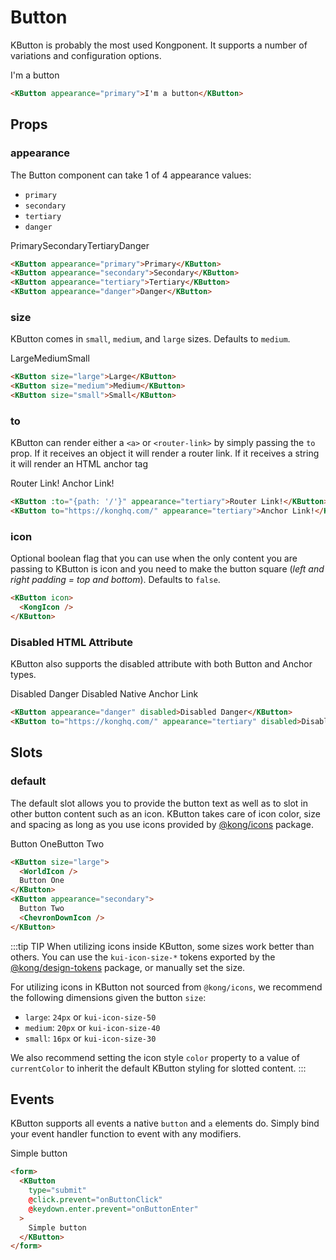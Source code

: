 # Button

KButton is probably the most used Kongponent. It supports a number of variations
and configuration options.

<KButton appearance="primary">I'm a button</KButton>

```html
<KButton appearance="primary">I'm a button</KButton>
```

## Props

### appearance

The Button component can take 1 of 4 appearance values:

- `primary`
- `secondary`
- `tertiary`
- `danger`

<div class="spacing-container">
  <KButton appearance="primary">Primary</KButton>
  <KButton appearance="secondary">Secondary</KButton>
  <KButton appearance="tertiary">Tertiary</KButton>
  <KButton appearance="danger">Danger</KButton>
</div>

```html
<KButton appearance="primary">Primary</KButton>
<KButton appearance="secondary">Secondary</KButton>
<KButton appearance="tertiary">Tertiary</KButton>
<KButton appearance="danger">Danger</KButton>
```

### size

KButton comes in `small`, `medium`, and `large` sizes. Defaults to `medium`.

<div class="spacing-container">
  <KButton size="large">Large</KButton>
  <KButton size="medium">Medium</KButton>
  <KButton size="small">Small</KButton>
</div>

```html
<KButton size="large">Large</KButton>
<KButton size="medium">Medium</KButton>
<KButton size="small">Small</KButton>
```

### to

KButton can render either a `<a>` or `<router-link>` by simply passing the `to` prop. If it receives an object it will render a router link. If it receives a string it will render an HTML anchor tag

<KButton :to="{path: '/'}" appearance="tertiary">Router Link!</KButton>
<KButton to="https://konghq.com/" appearance="tertiary">Anchor Link!</KButton>

```html
<KButton :to="{path: '/'}" appearance="tertiary">Router Link!</KButton>
<KButton to="https://konghq.com/" appearance="tertiary">Anchor Link!</KButton>
```

### icon

Optional boolean flag that you can use when the only content you are passing to KButton is icon and you need to make the button square (_left and right padding = top and bottom_). Defaults to `false`.

<KButton icon>
  <KongIcon />
</KButton>

```html
<KButton icon>
  <KongIcon />
</KButton>
```

### Disabled HTML Attribute

KButton also supports the disabled attribute with both Button and Anchor types.

<KButton appearance="danger" disabled>Disabled Danger</KButton>
<KButton to="https://konghq.com/" appearance="tertiary" disabled>Disabled Native Anchor Link</KButton>

```html
<KButton appearance="danger" disabled>Disabled Danger</KButton>
<KButton to="https://konghq.com/" appearance="tertiary" disabled>Disabled Native Anchor Link</KButton>
```

## Slots

### default

The default slot allows you to provide the button text as well as to slot in other button content such as an icon. KButton takes care of icon color, size and spacing as long as you use icons provided by [@kong/icons](https://github.com/Kong/icons) package.

<div class="spacing-container">
  <KButton size="large">
    <WorldIcon />
    Button One
  </KButton>
  <KButton appearance="secondary">
    Button Two
    <ChevronDownIcon />
  </KButton>
</div>

```html
<KButton size="large">
  <WorldIcon />
  Button One
</KButton>
<KButton appearance="secondary">
  Button Two
  <ChevronDownIcon />
</KButton>
```

:::tip TIP
When utilizing icons inside KButton, some sizes work better than others. You can use the `kui-icon-size-*` tokens exported by the [@kong/design-tokens](https://github.com/Kong/design-tokens) package, or manually set the size.

For utilizing icons in KButton not sourced from `@kong/icons`, we recommend the following dimensions given the button `size`:

- `large`: `24px` or `kui-icon-size-50`
- `medium`: `20px` or `kui-icon-size-40`
- `small`: `16px` or `kui-icon-size-30`

We also recommend setting the icon style `color` property to a value of `currentColor` to inherit the default KButton styling for slotted content.
:::

## Events

KButton supports all events a native `button` and `a` elements do. Simply bind your event handler function to event with any modifiers.

<form>
  <KButton
    type="submit"
    @click.prevent="onButtonClick"
    @keydown.enter.prevent="onButtonEnter"
  >
    Simple button
  </KButton>
</form>

```html
<form>
  <KButton
    type="submit"
    @click.prevent="onButtonClick"
    @keydown.enter.prevent="onButtonEnter"
  >
    Simple button
  </KButton>
</form>
```

<script setup lang="ts">
import { WorldIcon, ChevronDownIcon, KongIcon } from '@kong/icons'

const onButtonClick = () => {
  alert('Button was clicked')
}

const onButtonEnter = () => {
  alert('Enter was pressed')
}
</script>

<style lang="scss" scoped>
.preview-code .preview div {
  display: flex;
  flex-wrap: wrap;

  .button {
    margin-right: 8px;
    margin-bottom: 8px;
  }
}

.icon-prop-demo-section {
  display: flex;
  flex-direction: column;
  align-items: flex-start;
  row-gap: 10px;
  column-gap: 10px;

  @media screen and (min-width: $kui-breakpoint-mobile) {
    flex-direction: row;
  }
}

.spacing-container {
  display: flex;
  gap: $kui-space-40;
  flex-direction: row;
  align-items: flex-end;
}
</style>
